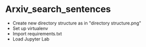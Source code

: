 # Arxiv_search_sentences

- Create new directory structure as in "directory structure.png" 
- Set up virtualenv 
- Import requirements.txt 
- Load Jupyter Lab
